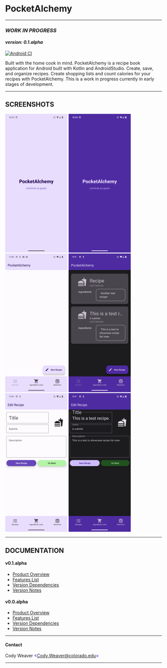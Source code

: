 # PocketAlchemy
---
### *WORK IN PROGRESS*
#### *version: 0.1.alpha* 
[![Android CI](https://github.com/CODYJEWELLWEAVER/PocketAlchemy/actions/workflows/android.yml/badge.svg)](https://github.com/CODYJEWELLWEAVER/PocketAlchemy/actions/workflows/android.yml)

  Built with the home cook in mind. PocketAlchemy is a recipe book application for Android built with Kotlin and AndroidStudio. 
Create, save, and organize recipes. Create shopping lists and count calories for your recipes with PocketAlchemy. This is a work in progress currently in early stages of development.

---
## SCREENSHOTS
[<img src="doc/v0.1.alpha/res/img/LoginScreenLight.png" alt="light login screen" width = 200px>]()
[<img src="doc/v0.1.alpha/res/img/LoginScreenDark.png" alt="dark login screen" width = 200px>]()
[<img src="doc/v0.1.alpha/res/img/EmptyListLight.png" alt="light recipe list (empty)" width = 200px>]()
[<img src="doc/v0.1.alpha/res/img/RecipeListDark.png" alt="dark recipe list" width = 200px>]()
[<img src="doc/v0.1.alpha/res/img/NewRecipeLight.png" alt="light recipe creation" width = 200px>]()
[<img src="doc/v0.1.alpha/res/img/EditRecipeDark.png" alt="dark edit recipe screen" width = 200px>]()

---

## DOCUMENTATION
#### v0.1.alpha
- [Product Overview](doc/v0.1.alpha/product_overview/product_overview.pdf)
- [Features List](doc/v0.1.alpha/features_list/features_list.pdf)
- [Version Dependencies](doc/v0.1.alpha/version_dependencies/version_dependencies.pdf)
- [Version Notes](doc/v0.1.alpha/version_notes/version_notes.pdf)

#### v0.0.alpha
- [Product Overview](doc/v0.0.alpha/product_overview/product_overview.pdf)
- [Features List](doc/v0.0.alpha/features_list/features_list.pdf)
- [Version Dependencies](doc/v0.0.alpha/version_dependencies/version_dependencies.pdf)
- [Version Notes](doc/v0.0.alpha/version_notes/version_notes.pdf)

---

#### Contact
Cody Weaver <span style = "color:blue">\<Cody.Weaver@colorado.edu></span>

---
